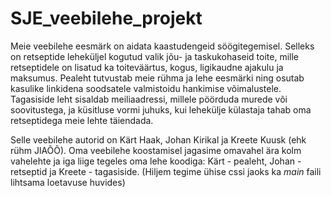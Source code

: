# SJE_veebilehe_projekt
Meie veebilehe eesmärk on aidata kaastudengeid söögitegemisel. Selleks on retseptide leheküljel kogutud valik 
jõu- ja taskukohaseid toite, mille retseptidele on lisatud ka toiteväärtus, kogus, ligikaudne ajakulu ja maksumus. 
Pealeht tutvustab meie rühma ja lehe eesmärki ning osutab kasulike linkidena soodsatele valmistoidu hankimise võimalustele. Tagasiside
leht sisaldab meiliaadressi, millele pöörduda murede või soovitustega, ja küsitluse vormi juhuks, kui lehekülje külastaja 
tahab oma retseptidega meie lehte täiendada.

Selle veebilehe autorid on Kärt Haak, Johan Kirikal ja Kreete Kuusk (ehk rühm JlAÕÕ). Oma veebilehe koostamisel jagasime
omavahel ära kolm vahelehte ja iga liige tegeles oma lehe koodiga: Kärt - pealeht, Johan - retseptid ja Kreete - tagasiside. 
(Hiljem tegime ühise cssi jaoks ka _main_ faili lihtsama loetavuse huvides)
